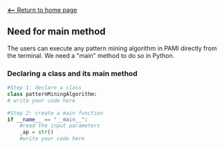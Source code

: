 [__<--__ Return to home page](index.html)

## Need for main method

The users can execute any pattern mining algorithm in PAMI directly from the terminal. We need a "main" method to do so in Python.

### Declaring a class and its main method
```Python
#Step 1: declare a class
class patternMiningAlgorithm:
# write your code here

#Step 2: create a main function
if __name__ == "__main__":
    #read the input parameters
    _ap = str()
    #write your code here
```